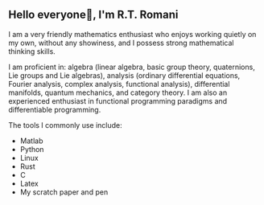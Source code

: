 ## Hello everyone👋, I'm R.T. Romani

I am a very friendly mathematics enthusiast who enjoys working quietly on my own, without any showiness, and I possess strong mathematical thinking skills.

I am proficient in: algebra (linear algebra, basic group theory, quaternions, Lie groups and Lie algebras), analysis (ordinary differential equations, Fourier analysis, complex analysis, functional analysis), differential manifolds, quantum mechanics, and category theory. I am also an experienced enthusiast in functional programming paradigms and differentiable programming.

The tools I commonly use include:

- Matlab
- Python
- Linux
- Rust
- C
- Latex
- My scratch paper and pen
